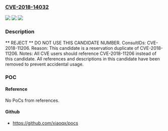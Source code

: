### [CVE-2018-14032](https://cve.mitre.org/cgi-bin/cvename.cgi?name=CVE-2018-14032)
![](https://img.shields.io/static/v1?label=Product&message=n%2Fa&color=blue)
![](https://img.shields.io/static/v1?label=Version&message=n%2Fa&color=blue)
![](https://img.shields.io/static/v1?label=Vulnerability&message=n%2Fa&color=blue)

### Description

** REJECT **  DO NOT USE THIS CANDIDATE NUMBER.  ConsultIDs: CVE-2018-11206. Reason: This candidate is a reservation duplicate of CVE-2018-11206. Notes: All CVE users should reference CVE-2018-11206 instead of this candidate.  All references and descriptions in this candidate have been removed to prevent accidental usage.

### POC

#### Reference
No PoCs from references.

#### Github
- https://github.com/xiaoqx/pocs

